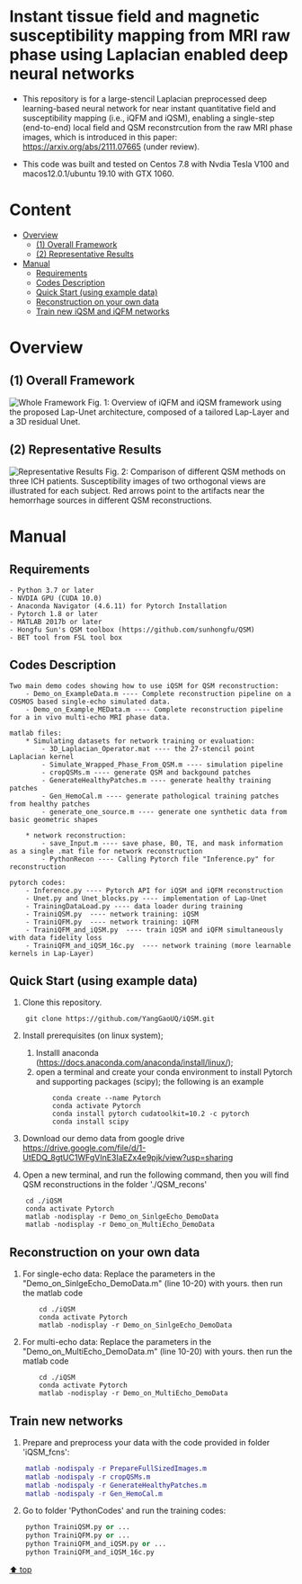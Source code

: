# Instant tissue field and magnetic susceptibility mapping from MRI raw phase using Laplacian enabled deep neural networks

* This repository is for a large-stencil Laplacian preprocessed deep learning-based neural network for near instant quantitative field and susceptibility mapping (i.e., iQFM and iQSM), enabling a single-step (end-to-end) local field and QSM reconstrcution from the raw MRI phase images, which is introduced in this paper: https://arxiv.org/abs/2111.07665 (under review). 

- This code was built and tested on Centos 7.8 with Nvdia Tesla V100 and macos12.0.1/ubuntu 19.10 with GTX 1060. 

# Content
- [ Overview](#head1)
	- [(1) Overall Framework](#head2)
	- [(2) Representative Results](#head3)
- [ Manual](#head4) 
	- [Requirements](#head5)
    - [Codes Description](#head9)
	- [Quick Start (using example data)](#head6)
	- [Reconstruction on your own data](#head7)
	- [Train new iQSM and iQFM networks](#head8)

# <span id="head1"> Overview </span>

## <span id="head2">(1) Overall Framework </span>

![Whole Framework](https://www.dropbox.com/s/7bxkyu1utxux76k/Figs_1.png?raw=1)
Fig. 1: Overview of iQFM and iQSM framework using the proposed Lap-Unet architecture, composed of a tailored Lap-Layer and a 3D residual Unet.

## <span id="head3">(2) Representative Results </span>

![Representative Results](https://www.dropbox.com/s/9jt391q22sgber6/Figs_2.png?raw=1)
Fig. 2: Comparison of different QSM methods on three ICH patients. Susceptibility images of two orthogonal views are illustrated for each subject. Red arrows point to the artifacts near the hemorrhage sources in different QSM reconstructions. 

# <span id="head4"> Manual </span>

## <span id="head5"> Requirements </span>

    - Python 3.7 or later  
    - NVDIA GPU (CUDA 10.0)  
    - Anaconda Navigator (4.6.11) for Pytorch Installation
    - Pytorch 1.8 or later
    - MATLAB 2017b or later 
    - Hongfu Sun's QSM toolbox (https://github.com/sunhongfu/QSM)
    - BET tool from FSL tool box 

## <span id="head9"> Codes Description </span>
    
    Two main demo codes showing how to use iQSM for QSM reconstruction: 
        - Demo_on_ExampleData.m ---- Complete reconstruction pipeline on a COSMOS based single-echo simulated data. 
        - Demo_on_Example_MEData.m ---- Complete reconstruction pipeline for a in vivo multi-echo MRI phase data. 

    matlab files: 
        * Simulating datasets for network training or evaluation:
            - 3D_Laplacian_Operator.mat ---- the 27-stencil point Laplacian kernel
            - Simulate_Wrapped_Phase_From_QSM.m ---- simulation pipeline 
            - cropQSMs.m ---- generate QSM and backgound patches
            - GenerateHealthyPatches.m ---- generate healthy training patches
            - Gen_HemoCal.m ---- generate pathological training patches from healthy patches
            - generate_one_source.m ---- generate one synthetic data from basic geometric shapes
        
        * network reconstruction: 
            - save_Input.m ---- save phase, B0, TE, and mask information as a single .mat file for network reconstruction
            - PythonRecon ---- Calling Pytorch file "Inference.py" for reconstruction

    pytorch codes: 
        - Inference.py ---- Pytorch API for iQSM and iQFM reconstruction
        - Unet.py and Unet_blocks.py ---- implementation of Lap-Unet
        - TrainingDataLoad.py ---- data loader during training 
        - TrainiQSM.py  ---- network training: iQSM
        - TrainiQFM.py  ---- network training: iQFM
        - TrainiQFM_and_iQSM.py  ---- train iQSM and iQFM simultaneously with data fidelity loss 
        - TrainiQFM_and_iQSM_16c.py  ---- network training (more learnable kernels in Lap-Layer)

## <span id="head6"> Quick Start (using example data) </span>
1. Clone this repository. 

```
    git clone https://github.com/YangGaoUQ/iQSM.git
```
2. Install prerequisites (on linux system);
    1. Installl anaconda (https://docs.anaconda.com/anaconda/install/linux/); 
    2. open a terminal and create your conda environment to install Pytorch and supporting packages (scipy); the following is an example
        ```
            conda create --name Pytorch
            conda activate Pytorch 
            conda install pytorch cudatoolkit=10.2 -c pytorch
            conda install scipy
        ```
3. Download our demo data from google drive https://drive.google.com/file/d/1-UtEDQ_8gtUC1WFgVInE3IaEZx4e9pjk/view?usp=sharing 

3. Open a new terminal, and run the following command, then you will find QSM reconstructions in the folder './QSM_recons'
```
    cd ./iQSM
    conda activate Pytorch
    matlab -nodisplay -r Demo_on_SinlgeEcho_DemoData
    matlab -nodisplay -r Demo_on_MultiEcho_DemoData
```

## <span id="head7"> Reconstruction on your own data </span>

1. For single-echo data: 
    Replace the parameters in the "Demo_on_SinlgeEcho_DemoData.m" (line 10-20) with yours. 
    then run the matlab code
    ```
        cd ./iQSM
        conda activate Pytorch
        matlab -nodisplay -r Demo_on_SinlgeEcho_DemoData
    ```
2. For multi-echo data:
    Replace the parameters in the "Demo_on_MultiEcho_DemoData.m" (line 10-20) with yours. 
    then run the matlab code
    ```
        cd ./iQSM
        conda activate Pytorch
        matlab -nodisplay -r Demo_on_MultiEcho_DemoData
    ```

## <span id="head8"> Train new networks </span>
1. Prepare and preprocess your data with the code provided in folder 'iQSM_fcns':
```matlab
    matlab -nodispaly -r PrepareFullSizedImages.m 
    matlab -nodispaly -r cropQSMs.m 
    matlab -nodispaly -r GenerateHealthyPatches.m
    matlab -nodispaly -r Gen_HemoCal.m
```
2. Go to folder 'PythonCodes' and run the training codes: 

```python 
    python TrainiQSM.py or ...
    python TrainiQFM.py or ...
    python TrainiQFM_and_iQSM.py or ...
    python TrainiQFM_and_iQSM_16c.py 
```

[⬆ top](#readme)
